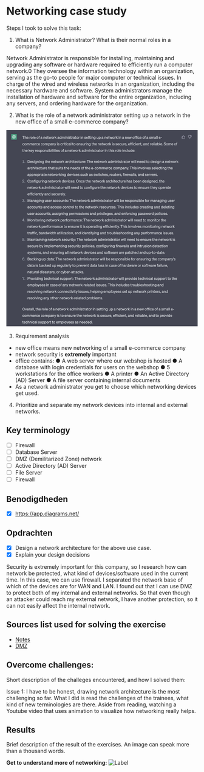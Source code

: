 # Networking case study

Steps I took to solve this task:

1. What is Network Administrator? What is their normal roles in a company?

Network Administrator is responsible for installing, maintaining and upgrading any software or hardware required to efficiently run a computer network.0 They oversee the information technology within an organization, serving as the go-to people for major computer or technical issues. In charge of the wired and wireless networks in an organization, including the necessary hardware and software. System administrators manage the installation of hardware and software for the entire organization, including any servers, and ordering hardware for the organization.

2. What is the role of a network administrator setting up a network in the new office of a small e-commerce company?

![Role of NA](00_includes/week-3-includes/ntw-07-role.png)

3. Requirement analysis

- new office means new networking of a small e-commerce company
- network security is **extremely** important
- office contains:
  ● A web server where our webshop is hosted
  ● A database with login credentials for users on the webshop
  ● 5 workstations for the office workers
  ● A printer
  ● An Active Directory (AD) Server
  ● A file server containing internal documents
- As a network administrator you get to choose which networking devices get used.

4. Prioritize and separate my network devices into internal and external networks.

## Key terminology

- [ ] Firewall
- [ ] Database Server
- [ ] DMZ (Demilitarized Zone) network
- [ ] Active Directory (AD) Server
- [ ] File Server
- [ ] Firewall

## Benodigdheden

- [x] https://app.diagrams.net/

## Opdrachten

- [x] Design a network architecture for the above use case.
- [x] Explain your design decisions

Security is extremely important for this company, so I research how can network be protected, what kind of devices/software used in the current time. In this case, we can use firewall. I separated the network base of which of the devices are for WAN and LAN. I found out that I can use DMZ to protect both of my internal and external networks. So that even though an attacker could reach my external network, I have another protection, so it can not easily affect the internal network.

## Sources list used for solving the exercise

- [Notes](https://drive.google.com/drive/folders/1ngTMmDk8hX61yQQGFieqFLswh6UdoEGO)
- [DMZ](https://www.youtube.com/watch?v=dqlzQXo1wqo)

## Overcome challenges:

Short description of the challeges encountered, and how I solved them:

Issue 1: I have to be honest, drawing network architecture is the most challenging so far. What I did is read the challenges of the trainees, what kind of new terminologies are there. Aside from reading, watching a Youtube video that uses animation to visualize how networking really helps.

## Results

Brief description of the result of the exercises. An image can speak more than a thousand words.

**Get to understand more of networking:**
![Label]()
